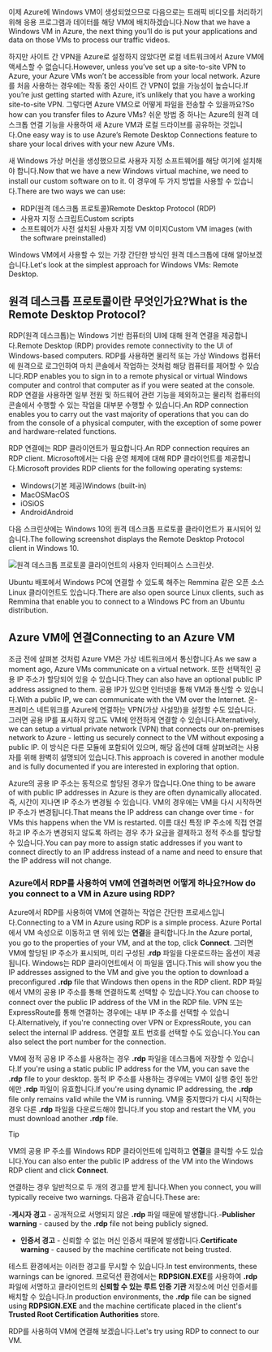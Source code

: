 <span data-ttu-id="a8cd5-101">이제 Azure에 Windows VM이 생성되었으므로 다음으로는 트래픽 비디오를 처리하기 위해 응용 프로그램과 데이터를 해당 VM에 배치하겠습니다.</span><span class="sxs-lookup"><span data-stu-id="a8cd5-101">Now that we have a Windows VM in Azure, the next thing you’ll do is put your applications and data on those VMs to process our traffic videos.</span></span> 

<span data-ttu-id="a8cd5-102">하지만 사이트 간 VPN을 Azure로 설정하지 않았다면 로컬 네트워크에서 Azure VM에 액세스할 수 없습니다.</span><span class="sxs-lookup"><span data-stu-id="a8cd5-102">However, unless you’ve set up a site-to-site VPN to Azure, your Azure VMs won’t be accessible from your local network.</span></span> <span data-ttu-id="a8cd5-103">Azure를 처음 사용하는 경우에는 작동 중인 사이트 간 VPN이 없을 가능성이 높습니다.</span><span class="sxs-lookup"><span data-stu-id="a8cd5-103">If you’re just getting started with Azure, it’s unlikely that you have a working site-to-site VPN.</span></span> <span data-ttu-id="a8cd5-104">그렇다면 Azure VM으로 어떻게 파일을 전송할 수 있을까요?</span><span class="sxs-lookup"><span data-stu-id="a8cd5-104">So how can you transfer files to Azure VMs?</span></span> <span data-ttu-id="a8cd5-105">쉬운 방법 중 하나는 Azure의 원격 데스크톱 연결 기능을 사용하여 새 Azure VM과 로컬 드라이브를 공유하는 것입니다.</span><span class="sxs-lookup"><span data-stu-id="a8cd5-105">One easy way is to use Azure’s Remote Desktop Connections feature to share your local drives with your new Azure VMs.</span></span>

<span data-ttu-id="a8cd5-106">새 Windows 가상 머신을 생성했으므로 사용자 지정 소프트웨어를 해당 여기에 설치해야 합니다.</span><span class="sxs-lookup"><span data-stu-id="a8cd5-106">Now that we have a new Windows virtual machine, we need to install our custom software on to it.</span></span> <span data-ttu-id="a8cd5-107">이 경우에 두 가지 방법을 사용할 수 있습니다.</span><span class="sxs-lookup"><span data-stu-id="a8cd5-107">There are two ways we can use:</span></span>

- <span data-ttu-id="a8cd5-108">RDP(원격 데스크톱 프로토콜)</span><span class="sxs-lookup"><span data-stu-id="a8cd5-108">Remote Desktop Protocol (RDP)</span></span>
- <span data-ttu-id="a8cd5-109">사용자 지정 스크립트</span><span class="sxs-lookup"><span data-stu-id="a8cd5-109">Custom scripts</span></span>
- <span data-ttu-id="a8cd5-110">소프트웨어가 사전 설치된 사용자 지정 VM 이미지</span><span class="sxs-lookup"><span data-stu-id="a8cd5-110">Custom VM images (with the software preinstalled)</span></span>

<span data-ttu-id="a8cd5-111">Windows VM에서 사용할 수 있는 가장 간단한 방식인 원격 데스크톱에 대해 알아보겠습니다.</span><span class="sxs-lookup"><span data-stu-id="a8cd5-111">Let's look at the simplest approach for Windows VMs: Remote Desktop.</span></span>

## <a name="what-is-the-remote-desktop-protocol"></a><span data-ttu-id="a8cd5-112">원격 데스크톱 프로토콜이란 무엇인가요?</span><span class="sxs-lookup"><span data-stu-id="a8cd5-112">What is the Remote Desktop Protocol?</span></span>

<span data-ttu-id="a8cd5-113">RDP(원격 데스크톱)는 Windows 기반 컴퓨터의 UI에 대해 원격 연결을 제공합니다.</span><span class="sxs-lookup"><span data-stu-id="a8cd5-113">Remote Desktop (RDP) provides remote connectivity to the UI of Windows-based computers.</span></span> <span data-ttu-id="a8cd5-114">RDP를 사용하면 물리적 또는 가상 Windows 컴퓨터에 원격으로 로그인하여 마치 콘솔에서 작업하는 것처럼 해당 컴퓨터를 제어할 수 있습니다.</span><span class="sxs-lookup"><span data-stu-id="a8cd5-114">RDP enables you to sign in to a remote physical or virtual Windows computer and control that computer as if you were seated at the console.</span></span> <span data-ttu-id="a8cd5-115">RDP 연결을 사용하면 일부 전원 및 하드웨어 관련 기능을 제외하고는 물리적 컴퓨터의 콘솔에서 수행할 수 있는 작업을 대부분 수행할 수 있습니다.</span><span class="sxs-lookup"><span data-stu-id="a8cd5-115">An RDP connection enables you to carry out the vast majority of operations that you can do from the console of a physical computer, with the exception of some power and hardware-related functions.</span></span>

<span data-ttu-id="a8cd5-116">RDP 연결에는 RDP 클라이언트가 필요합니다.</span><span class="sxs-lookup"><span data-stu-id="a8cd5-116">An RDP connection requires an RDP client.</span></span> <span data-ttu-id="a8cd5-117">Microsoft에서는 다음 운영 체제에 대해 RDP 클라이언트를 제공합니다.</span><span class="sxs-lookup"><span data-stu-id="a8cd5-117">Microsoft provides RDP clients for the following operating systems:</span></span>

- <span data-ttu-id="a8cd5-118">Windows(기본 제공)</span><span class="sxs-lookup"><span data-stu-id="a8cd5-118">Windows (built-in)</span></span>
- <span data-ttu-id="a8cd5-119">MacOS</span><span class="sxs-lookup"><span data-stu-id="a8cd5-119">MacOS</span></span>
- <span data-ttu-id="a8cd5-120">iOS</span><span class="sxs-lookup"><span data-stu-id="a8cd5-120">iOS</span></span>
- <span data-ttu-id="a8cd5-121">Android</span><span class="sxs-lookup"><span data-stu-id="a8cd5-121">Android</span></span>

<span data-ttu-id="a8cd5-122">다음 스크린샷에는 Windows 10의 원격 데스크톱 프로토콜 클라이언트가 표시되어 있습니다.</span><span class="sxs-lookup"><span data-stu-id="a8cd5-122">The following screenshot displays the Remote Desktop Protocol client in Windows 10.</span></span>

![원격 데스크톱 프로토콜 클라이언트의 사용자 인터페이스 스크린샷.](../media/4-rdp-client.png)

<span data-ttu-id="a8cd5-124">Ubuntu 배포에서 Windows PC에 연결할 수 있도록 해주는 Remmina 같은 오픈 소스 Linux 클라이언트도 있습니다.</span><span class="sxs-lookup"><span data-stu-id="a8cd5-124">There are also open source Linux clients, such as Remmina that enable you to connect to a Windows PC from an Ubuntu distribution.</span></span>

## <a name="connecting-to-an-azure-vm"></a><span data-ttu-id="a8cd5-125">Azure VM에 연결</span><span class="sxs-lookup"><span data-stu-id="a8cd5-125">Connecting to an Azure VM</span></span>

<span data-ttu-id="a8cd5-126">조금 전에 살펴본 것처럼 Azure VM은 가상 네트워크에서 통신합니다.</span><span class="sxs-lookup"><span data-stu-id="a8cd5-126">As we saw a moment ago, Azure VMs communicate on a virtual network.</span></span> <span data-ttu-id="a8cd5-127">또한 선택적인 공용 IP 주소가 할당되어 있을 수 있습니다.</span><span class="sxs-lookup"><span data-stu-id="a8cd5-127">They can also have an optional public IP address assigned to them.</span></span> <span data-ttu-id="a8cd5-128">공용 IP가 있으면 인터넷을 통해 VM과 통신할 수 있습니다.</span><span class="sxs-lookup"><span data-stu-id="a8cd5-128">With a public IP, we can communicate with the VM over the Internet.</span></span> <span data-ttu-id="a8cd5-129">온-프레미스 네트워크를 Azure에 연결하는 VPN(가상 사설망)을 설정할 수도 있습니다. 그러면 공용 IP를 표시하지 않고도 VM에 안전하게 연결할 수 있습니다.</span><span class="sxs-lookup"><span data-stu-id="a8cd5-129">Alternatively, we can setup a virtual private network (VPN) that connects our on-premises network to Azure - letting us securely connect to the VM without exposing a public IP.</span></span> <span data-ttu-id="a8cd5-130">이 방식은 다른 모듈에 포함되어 있으며, 해당 옵션에 대해 살펴보려는 사용자를 위해 완벽히 설명되어 있습니다.</span><span class="sxs-lookup"><span data-stu-id="a8cd5-130">This approach is covered in another module and is fully documented if you are interested in exploring that option.</span></span>

<span data-ttu-id="a8cd5-131">Azure의 공용 IP 주소는 동적으로 할당된 경우가 많습니다.</span><span class="sxs-lookup"><span data-stu-id="a8cd5-131">One thing to be aware of with public IP addresses in Azure is they are often dynamically allocated.</span></span> <span data-ttu-id="a8cd5-132">즉, 시간이 지나면 IP 주소가 변경될 수 있습니다. VM의 경우에는 VM을 다시 시작하면 IP 주소가 변경됩니다.</span><span class="sxs-lookup"><span data-stu-id="a8cd5-132">That means the IP address can change over time - for VMs this happens when the VM is restarted.</span></span> <span data-ttu-id="a8cd5-133">이름 대신 특정 IP 주소에 직접 연결하고 IP 주소가 변경되지 않도록 하려는 경우 추가 요금을 결제하고 정적 주소를 할당할 수 있습니다.</span><span class="sxs-lookup"><span data-stu-id="a8cd5-133">You can pay more to assign static addresses if you want to connect directly to an IP address instead of a name and need to ensure that the IP address will not change.</span></span>

### <a name="how-do-you-connect-to-a-vm-in-azure-using-rdp"></a><span data-ttu-id="a8cd5-134">Azure에서 RDP를 사용하여 VM에 연결하려면 어떻게 하나요?</span><span class="sxs-lookup"><span data-stu-id="a8cd5-134">How do you connect to a VM in Azure using RDP?</span></span>

<span data-ttu-id="a8cd5-135">Azure에서 RDP를 사용하여 VM에 연결하는 작업은 간단한 프로세스입니다.</span><span class="sxs-lookup"><span data-stu-id="a8cd5-135">Connecting to a VM in Azure using RDP is a simple process.</span></span> <span data-ttu-id="a8cd5-136">Azure Portal에서 VM 속성으로 이동하고 맨 위에 있는 **연결**을 클릭합니다.</span><span class="sxs-lookup"><span data-stu-id="a8cd5-136">In the Azure portal, you go to the properties of your VM, and at the top, click **Connect**.</span></span> <span data-ttu-id="a8cd5-137">그러면 VM에 할당된 IP 주소가 표시되며, 미리 구성된 **.rdp** 파일을 다운로드하는 옵션이 제공됩니다. Windows는 RDP 클라이언트에서 이 파일을 엽니다.</span><span class="sxs-lookup"><span data-stu-id="a8cd5-137">This will show you the IP addresses assigned to the VM and give you the option to download a preconfigured **.rdp** file that Windows then opens in the RDP client.</span></span> <span data-ttu-id="a8cd5-138">RDP 파일에서 VM의 공용 IP 주소를 통해 연결하도록 선택할 수 있습니다.</span><span class="sxs-lookup"><span data-stu-id="a8cd5-138">You can choose to connect over the public IP address of the VM in the RDP file.</span></span> <span data-ttu-id="a8cd5-139">VPN 또는 ExpressRoute를 통해 연결하는 경우에는 내부 IP 주소를 선택할 수 있습니다.</span><span class="sxs-lookup"><span data-stu-id="a8cd5-139">Alternatively, if you're connecting over VPN or ExpressRoute, you can select the internal IP address.</span></span> <span data-ttu-id="a8cd5-140">연결할 포트 번호를 선택할 수도 있습니다.</span><span class="sxs-lookup"><span data-stu-id="a8cd5-140">You can also select the port number for the connection.</span></span>

<span data-ttu-id="a8cd5-141">VM에 정적 공용 IP 주소를 사용하는 경우 **.rdp** 파일을 데스크톱에 저장할 수 있습니다.</span><span class="sxs-lookup"><span data-stu-id="a8cd5-141">If you're using a static public IP address for the VM, you can save the **.rdp** file to your desktop.</span></span> <span data-ttu-id="a8cd5-142">동적 IP 주소를 사용하는 경우에는 VM이 실행 중인 동안에만 **.rdp** 파일이 유효합니다.</span><span class="sxs-lookup"><span data-stu-id="a8cd5-142">If you're using dynamic IP addressing, the **.rdp** file only remains valid while the VM is running.</span></span> <span data-ttu-id="a8cd5-143">VM을 중지했다가 다시 시작하는 경우 다른 **.rdp** 파일을 다운로드해야 합니다.</span><span class="sxs-lookup"><span data-stu-id="a8cd5-143">If you stop and restart the VM, you must download another **.rdp** file.</span></span>

> [!TIP]
> <span data-ttu-id="a8cd5-144">VM의 공용 IP 주소를 Windows RDP 클라이언트에 입력하고 **연결**을 클릭할 수도 있습니다.</span><span class="sxs-lookup"><span data-stu-id="a8cd5-144">You can also enter the public IP address of the VM into the Windows RDP client and click **Connect**.</span></span>

<span data-ttu-id="a8cd5-145">연결하는 경우 일반적으로 두 개의 경고를 받게 됩니다.</span><span class="sxs-lookup"><span data-stu-id="a8cd5-145">When you connect, you will typically receive two warnings.</span></span> <span data-ttu-id="a8cd5-146">다음과 같습니다.</span><span class="sxs-lookup"><span data-stu-id="a8cd5-146">These are:</span></span>

<span data-ttu-id="a8cd5-147">-**게시자 경고** - 공개적으로 서명되지 않은 **.rdp** 파일 때문에 발생합니다.</span><span class="sxs-lookup"><span data-stu-id="a8cd5-147">-**Publisher warning** - caused by the **.rdp** file not being publicly signed.</span></span>
- <span data-ttu-id="a8cd5-148">**인증서 경고** - 신뢰할 수 없는 머신 인증서 때문에 발생합니다.</span><span class="sxs-lookup"><span data-stu-id="a8cd5-148">**Certificate warning** - caused by the machine certificate not being trusted.</span></span>

<span data-ttu-id="a8cd5-149">테스트 환경에서는 이러한 경고를 무시할 수 있습니다.</span><span class="sxs-lookup"><span data-stu-id="a8cd5-149">In test environments, these warnings can be ignored.</span></span> <span data-ttu-id="a8cd5-150">프로덕션 환경에서는 **RDPSIGN.EXE**를 사용하여 **.rdp** 파일에 서명하고 클라이언트의 **신뢰할 수 있는 루트 인증 기관** 저장소에 머신 인증서를 배치할 수 있습니다.</span><span class="sxs-lookup"><span data-stu-id="a8cd5-150">In production environments, the **.rdp** file can be signed using **RDPSIGN.EXE** and the machine certificate placed in the client's **Trusted Root Certification Authorities** store.</span></span>

<span data-ttu-id="a8cd5-151">RDP를 사용하여 VM에 연결해 보겠습니다.</span><span class="sxs-lookup"><span data-stu-id="a8cd5-151">Let's try using RDP to connect to our VM.</span></span>